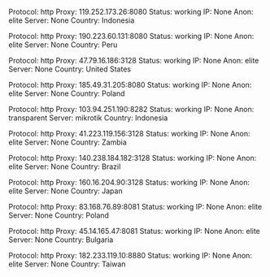 Protocol: http
Proxy: 119.252.173.26:8080
Status: working
IP: None
Anon: elite
Server: None
Country: Indonesia

Protocol: http
Proxy: 190.223.60.131:8080
Status: working
IP: None
Anon: elite
Server: None
Country: Peru

Protocol: http
Proxy: 47.79.16.186:3128
Status: working
IP: None
Anon: elite
Server: None
Country: United States

Protocol: http
Proxy: 185.49.31.205:8080
Status: working
IP: None
Anon: elite
Server: None
Country: Poland

Protocol: http
Proxy: 103.94.251.190:8282
Status: working
IP: None
Anon: transparent
Server: mikrotik
Country: Indonesia

Protocol: http
Proxy: 41.223.119.156:3128
Status: working
IP: None
Anon: elite
Server: None
Country: Zambia

Protocol: http
Proxy: 140.238.184.182:3128
Status: working
IP: None
Anon: elite
Server: None
Country: Brazil

Protocol: http
Proxy: 160.16.204.90:3128
Status: working
IP: None
Anon: elite
Server: None
Country: Japan

Protocol: http
Proxy: 83.168.76.89:8081
Status: working
IP: None
Anon: elite
Server: None
Country: Poland

Protocol: http
Proxy: 45.14.165.47:8081
Status: working
IP: None
Anon: elite
Server: None
Country: Bulgaria

Protocol: http
Proxy: 182.233.119.10:8880
Status: working
IP: None
Anon: elite
Server: None
Country: Taiwan

